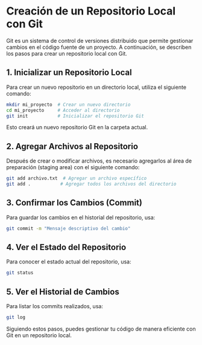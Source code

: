 # Creación de un Repositorio Local con Git

Git es un sistema de control de versiones distribuido que permite gestionar cambios en el código fuente de un proyecto. A continuación, se describen los pasos para crear un repositorio local con Git.

## 1. Inicializar un Repositorio Local
Para crear un nuevo repositorio en un directorio local, utiliza el siguiente comando:
```sh
mkdir mi_proyecto  # Crear un nuevo directorio
cd mi_proyecto     # Acceder al directorio
git init           # Inicializar el repositorio Git
```
Esto creará un nuevo repositorio Git en la carpeta actual.

## 2. Agregar Archivos al Repositorio
Después de crear o modificar archivos, es necesario agregarlos al área de preparación (staging area) con el siguiente comando:
```sh
git add archivo.txt  # Agregar un archivo específico
git add .           # Agregar todos los archivos del directorio
```

## 3. Confirmar los Cambios (Commit)
Para guardar los cambios en el historial del repositorio, usa:
```sh
git commit -m "Mensaje descriptivo del cambio"
```

## 4. Ver el Estado del Repositorio
Para conocer el estado actual del repositorio, usa:
```sh
git status
```

## 5. Ver el Historial de Cambios
Para listar los commits realizados, usa:
```sh
git log
```

Siguiendo estos pasos, puedes gestionar tu código de manera eficiente con Git en un repositorio local.


